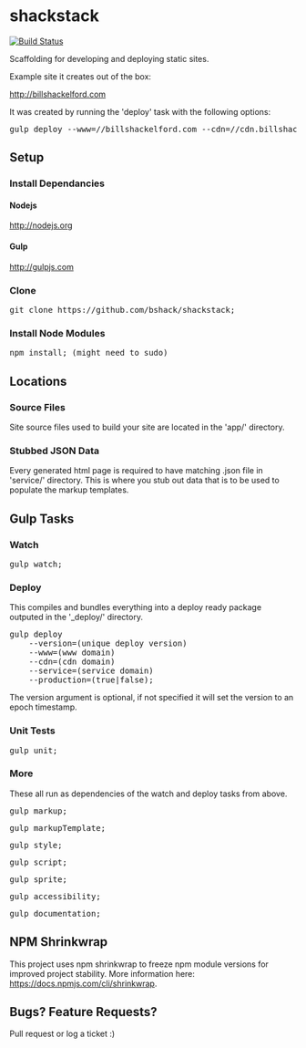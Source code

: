 # shackstack

[![Build Status](https://travis-ci.org/bshack/shackstack.svg?branch=master)](https://travis-ci.org/bshack/shackstack)

Scaffolding for developing and deploying static sites.

Example site it creates out of the box:

http://billshackelford.com

It was created by running the 'deploy' task with the following options:

<pre>gulp deploy --www=//billshackelford.com --cdn=//cdn.billshackelford.com --service=//service.billshackelford.com --production=true;</pre>

## Setup

### Install Dependancies

#### Nodejs

http://nodejs.org

#### Gulp

http://gulpjs.com

### Clone

<pre>git clone https://github.com/bshack/shackstack;</pre>

### Install Node Modules

<pre>npm install; (might need to sudo)</pre>

## Locations

### Source Files

Site source files used to build your site are located in the 'app/' directory.

### Stubbed JSON Data

Every generated html page is required to have matching .json file in 'service/' directory. This is where you stub out data that is to be used to populate the markup templates.

## Gulp Tasks

### Watch

<pre>gulp watch;</pre>

### Deploy

This compiles and bundles everything into a deploy ready package outputed in the '_deploy/' directory.

<pre>gulp deploy
    --version=(unique deploy version)
    --www=(www domain)
    --cdn=(cdn domain)
    --service=(service domain)
    --production=(true|false);</pre>

The version argument is optional, if not specified it will set the version to an epoch timestamp.

### Unit Tests

<pre>gulp unit;</pre>

### More

These all run as dependencies of the watch and deploy tasks from above.

<pre>gulp markup;</pre>
<pre>gulp markupTemplate;</pre>
<pre>gulp style;</pre>
<pre>gulp script;</pre>
<pre>gulp sprite;</pre>
<pre>gulp accessibility;</pre>
<pre>gulp documentation;</pre>

## NPM Shrinkwrap

This project uses npm shrinkwrap to freeze npm module versions for improved project stability. More information here: https://docs.npmjs.com/cli/shrinkwrap.

## Bugs? Feature Requests?

Pull request or log a ticket :)
